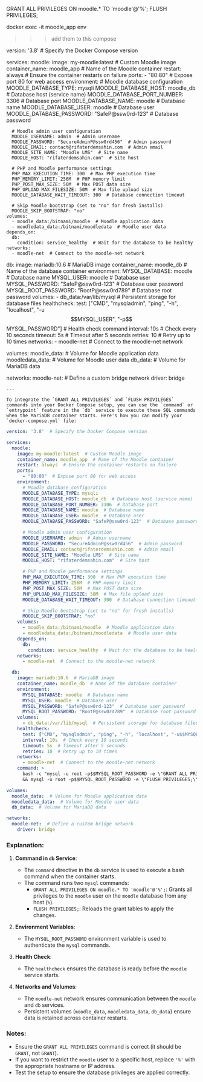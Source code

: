 GRANT ALL PRIVILEGES ON moodle.* TO 'moodle'@'%';
FLUSH PRIVILEGES;

docker exec -it moodle_app env

>>> add them to this compose 

version: '3.8'  # Specify the Docker Compose version

services:
  moodle:
    image: my-moodle:latest  # Custom Moodle image
    container_name: moodle_app  # Name of the Moodle container
    restart: always  # Ensure the container restarts on failure
    ports:
      - "80:80"  # Expose port 80 for web access
    environment:
      # Moodle database configuration
      MOODLE_DATABASE_TYPE: mysqli
      MOODLE_DATABASE_HOST: moodle_db  # Database host (service name)
      MOODLE_DATABASE_PORT_NUMBER: 3306  # Database port
      MOODLE_DATABASE_NAME: moodle  # Database name
      MOODLE_DATABASE_USER: moodle  # Database user
      MOODLE_DATABASE_PASSWORD: "SafeP@ssw0rd-123"  # Database password

      # Moodle admin user configuration
      MOODLE_USERNAME: admin  # Admin username
      MOODLE_PASSWORD: "SecureAdminP@ssw0rd456"  # Admin password
      MOODLE_EMAIL: contact@rifaterdemsahin.com  # Admin email
      MOODLE_SITE_NAME: "Moodle LMS"  # Site name
      MOODLE_HOST: "rifaterdemsahin.com"  # Site host

      # PHP and Moodle performance settings
      PHP_MAX_EXECUTION_TIME: 300  # Max PHP execution time
      PHP_MEMORY_LIMIT: 256M  # PHP memory limit
      PHP_POST_MAX_SIZE: 50M  # Max POST data size
      PHP_UPLOAD_MAX_FILESIZE: 50M  # Max file upload size
      MOODLE_DATABASE_WAIT_TIMEOUT: 300  # Database connection timeout

      # Skip Moodle bootstrap (set to "no" for fresh installs)
      MOODLE_SKIP_BOOTSTRAP: "no"
    volumes:
      - moodle_data:/bitnami/moodle  # Moodle application data
      - moodledata_data:/bitnami/moodledata  # Moodle user data
    depends_on:
      db:
        condition: service_healthy  # Wait for the database to be healthy
    networks:
      - moodle-net  # Connect to the moodle-net network

  db:
    image: mariadb:10.6  # MariaDB image
    container_name: moodle_db  # Name of the database container
    environment:
      MYSQL_DATABASE: moodle  # Database name
      MYSQL_USER: moodle  # Database user
      MYSQL_PASSWORD: "SafeP@ssw0rd-123"  # Database user password
      MYSQL_ROOT_PASSWORD: "RootP@ssw0rd789"  # Database root password
    volumes:
      - db_data:/var/lib/mysql  # Persistent storage for database files
    healthcheck:
      test: ["CMD", "mysqladmin", "ping", "-h", "localhost", "-u$$MYSQL_USER", "-p$$MYSQL_PASSWORD"]  # Health check command
      interval: 10s  # Check every 10 seconds
      timeout: 5s  # Timeout after 5 seconds
      retries: 10  # Retry up to 10 times
    networks:
      - moodle-net  # Connect to the moodle-net network

volumes:
  moodle_data:  # Volume for Moodle application data
  moodledata_data:  # Volume for Moodle user data
  db_data:  # Volume for MariaDB data

networks:
  moodle-net:  # Define a custom bridge network
    driver: bridge

    ---

    To integrate the `GRANT ALL PRIVILEGES` and `FLUSH PRIVILEGES` commands into your Docker Compose setup, you can use the `command` or `entrypoint` feature in the `db` service to execute these SQL commands when the MariaDB container starts. Here's how you can modify your `docker-compose.yml` file:

```yaml
version: '3.8'  # Specify the Docker Compose version

services:
  moodle:
    image: my-moodle:latest  # Custom Moodle image
    container_name: moodle_app  # Name of the Moodle container
    restart: always  # Ensure the container restarts on failure
    ports:
      - "80:80"  # Expose port 80 for web access
    environment:
      # Moodle database configuration
      MOODLE_DATABASE_TYPE: mysqli
      MOODLE_DATABASE_HOST: moodle_db  # Database host (service name)
      MOODLE_DATABASE_PORT_NUMBER: 3306  # Database port
      MOODLE_DATABASE_NAME: moodle  # Database name
      MOODLE_DATABASE_USER: moodle  # Database user
      MOODLE_DATABASE_PASSWORD: "SafeP@ssw0rd-123"  # Database password

      # Moodle admin user configuration
      MOODLE_USERNAME: admin  # Admin username
      MOODLE_PASSWORD: "SecureAdminP@ssw0rd456"  # Admin password
      MOODLE_EMAIL: contact@rifaterdemsahin.com  # Admin email
      MOODLE_SITE_NAME: "Moodle LMS"  # Site name
      MOODLE_HOST: "rifaterdemsahin.com"  # Site host

      # PHP and Moodle performance settings
      PHP_MAX_EXECUTION_TIME: 300  # Max PHP execution time
      PHP_MEMORY_LIMIT: 256M  # PHP memory limit
      PHP_POST_MAX_SIZE: 50M  # Max POST data size
      PHP_UPLOAD_MAX_FILESIZE: 50M  # Max file upload size
      MOODLE_DATABASE_WAIT_TIMEOUT: 300  # Database connection timeout

      # Skip Moodle bootstrap (set to "no" for fresh installs)
      MOODLE_SKIP_BOOTSTRAP: "no"
    volumes:
      - moodle_data:/bitnami/moodle  # Moodle application data
      - moodledata_data:/bitnami/moodledata  # Moodle user data
    depends_on:
      db:
        condition: service_healthy  # Wait for the database to be healthy
    networks:
      - moodle-net  # Connect to the moodle-net network

  db:
    image: mariadb:10.6  # MariaDB image
    container_name: moodle_db  # Name of the database container
    environment:
      MYSQL_DATABASE: moodle  # Database name
      MYSQL_USER: moodle  # Database user
      MYSQL_PASSWORD: "SafeP@ssw0rd-123"  # Database user password
      MYSQL_ROOT_PASSWORD: "RootP@ssw0rd789"  # Database root password
    volumes:
      - db_data:/var/lib/mysql  # Persistent storage for database files
    healthcheck:
      test: ["CMD", "mysqladmin", "ping", "-h", "localhost", "-u$$MYSQL_USER", "-p$$MYSQL_PASSWORD"]  # Health check command
      interval: 10s  # Check every 10 seconds
      timeout: 5s  # Timeout after 5 seconds
      retries: 10  # Retry up to 10 times
    networks:
      - moodle-net  # Connect to the moodle-net network
    command: >
      bash -c "mysql -u root -p$$MYSQL_ROOT_PASSWORD -e \"GRANT ALL PRIVILEGES ON moodle.* TO 'moodle'@'%';\"
      && mysql -u root -p$$MYSQL_ROOT_PASSWORD -e \"FLUSH PRIVILEGES;\""

volumes:
  moodle_data:  # Volume for Moodle application data
  moodledata_data:  # Volume for Moodle user data
  db_data:  # Volume for MariaDB data

networks:
  moodle-net:  # Define a custom bridge network
    driver: bridge
```

### Explanation:
1. **Command in `db` Service**:
   - The `command` directive in the `db` service is used to execute a bash command when the container starts.
   - The command runs two `mysql` commands:
     - `GRANT ALL PRIVILEGES ON moodle.* TO 'moodle'@'%';`: Grants all privileges to the `moodle` user on the `moodle` database from any host (`%`).
     - `FLUSH PRIVILEGES;`: Reloads the grant tables to apply the changes.

2. **Environment Variables**:
   - The `MYSQL_ROOT_PASSWORD` environment variable is used to authenticate the `mysql` commands.

3. **Health Check**:
   - The `healthcheck` ensures the database is ready before the `moodle` service starts.

4. **Networks and Volumes**:
   - The `moodle-net` network ensures communication between the `moodle` and `db` services.
   - Persistent volumes (`moodle_data`, `moodledata_data`, `db_data`) ensure data is retained across container restarts.

### Notes:
- Ensure the `GRANT ALL PRIVILEGES` command is correct (it should be `GRANT`, not `GRANT`).
- If you want to restrict the `moodle` user to a specific host, replace `'%'` with the appropriate hostname or IP address.
- Test the setup to ensure the database privileges are applied correctly.